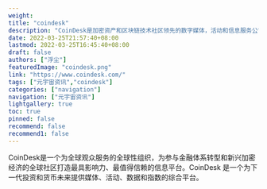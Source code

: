 ```yaml
---
weight: 
title: "coindesk"
description: "CoinDesk是加密资产和区块链技术社区领先的数字媒体，活动和信息服务公司，通知，教育和联系全球社区，作为致力于记录空间的权威日报新闻提供者"
date: 2022-03-25T21:57:40+08:00
lastmod: 2022-03-25T16:45:40+08:00
draft: false
authors: ["浮尘"]
featuredImage: "coindesk.png"
link: "https://www.coindesk.com/"
tags: ["元宇宙资讯","coindesk"]
categories: ["navigation"]
navigation: ["元宇宙资讯"]
lightgallery: true
toc: true
pinned: false
recommend: false
recommend1: false
---
```

CoinDesk是一个为全球观众服务的全球性组织，为参与金融体系转型和新兴加密经济的全球社区打造最具影响力、最值得信赖的信息平台。CoinDesk 是一个为下一代投资和货币未来提供媒体、活动、数据和指数的综合平台。